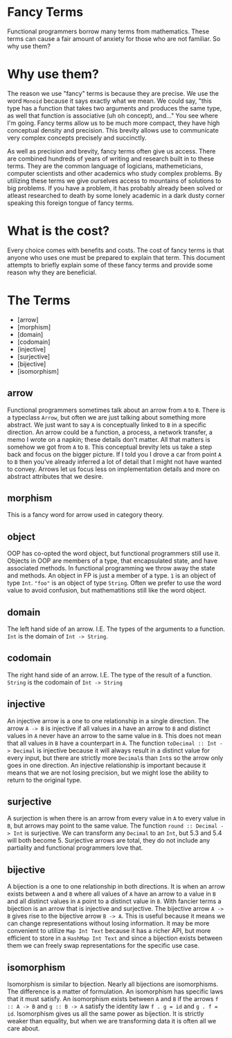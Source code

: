 # Fancy Terms
Functional programmers borrow many terms from mathematics. These terms can cause a fair amount of anxiety for those who are not familiar. So why use them?

# Why use them?
The reason we use "fancy" terms is because they are precise. We use the word `Monoid` because it says exactly what we mean. We could say, "this type has a function that takes two arguments and produces the same type, as well that function is associative (uh oh concept), and..." You see where I'm going. Fancy terms allow us to be much more compact, they have high conceptual density and precision. This brevity allows use to communicate very complex concepts precisely and succinctly.

As well as precision and brevity, fancy terms often give us access. There are combined hundreds of years of writing and research built in to these terms. They are the common language of logicians, mathemeticians, computer scientists and other academics who study complex problems. By utilizing these terms we give ourselves access to mountains of solutions to big problems. If you have a problem, it has probably already been solved or atleast researched to death by some lonely academic in a dark dusty corner speaking this foreign tongue of fancy terms.

# What is the cost?
Every choice comes with benefits and costs. The cost of fancy terms is that anyone who uses one must be prepared to explain that term. This document attempts to briefly explain some of these fancy terms and provide some reason why they are beneficial.

# The Terms
* [arrow]
* [morphism]
* [domain]
* [codomain]
* [injective]
* [surjective]
* [bijective]
* [isomorphism]

## arrow
Functional programmers sometimes talk about an arrow from `A` to `B`. There is a typeclass `Arrow`, but often we are just talking about something more abstract. We just want to say `A` is conceptually linked to `B` in a specific direction. An arrow could be a function, a process, a network transfer, a memo I wrote on a napkin; these details don't matter. All that matters is somehow we got from `A` to `B`. This conceptual brevity lets us take a step back and focus on the bigger picture. If I told you I drove a car from point `A` to `B` then you've already inferred a lot of detail that I might not have wanted to convey. Arrows let us focus less on implementation details and more on abstract attributes that we desire.

## morphism
This is a fancy word for arrow used in category theory.

## object
OOP has co-opted the word object, but functional programmers still use it. Objects in OOP are members of a type, that encapsulated state, and have associated methods. In functional programming we throw away the state and methods. An object in FP is just a member of a type. `1` is an object of type `Int`. `"foo"` is an object of type `String`. Often we prefer to use the word value to avoid confusion, but mathematitions still like the word object.

## domain
The left hand side of an arrow. I.E. The types of the arguments to a function. `Int` is the domain of `Int -> String`.

## codomain
The right hand side of an arrow. I.E. The type of the result of a function. `String` is the codomain of `Int -> String`

## injective
An injective arrow is a one to one relationship in a single direction. The arrow `A -> B` is injective if all values in `A` have an arrow to `B` and distinct values in `A` never have an arrow to the same value in `B`. This does not mean that all values in `B` have a counterpart in `A`. The function `toDecimal :: Int -> Decimal` is injective because it will always result in a distinct value for every input, but there are strictly more `Decimal`s than `Int`s so the arrow only goes in one direction. An injective relationship is important because it means that we are not losing precision, but we might lose the ability to return to the original type.

## surjective
A surjection is when there is an arrow from every value in `A` to every value in `B`, but arrows may point to the same value. The function `round :: Decimal -> Int` is surjective. We can transform any `Decimal` to an `Int`, but 5.3 and 5.4 will both become 5. Surjective arrows are total, they do not include any partiality and functional programmers love that.

## bijective
A bijection is a one to one relationship in both directions. It is when an arrow exists between `A` and `B` where all values of `A` have an arrow to a value in `B` and all distinct values in `A` point to a distinct value in `B`. With fancier terms a bijection is an arrow that is injective and surjective. The bijective arrow `A -> B` gives rise to the bijective arrow `B -> A`. This is useful because it means we can change representations without losing information. It may be more convenient to utilize `Map Int Text` because it has a richer API, but more efficient to store in a `HashMap Int Text` and since a bijection exists between them we can freely swap representations for the specific use case.

## isomorphism
Isomorphism is similar to bijection. Nearly all bijections are isomorphisms. The difference is a matter of formulation. An isomorphism has specific laws that it must satisfy. An isomorphism exists between `A` and `B` if the arrows `f :: A -> B` and `g :: B -> A` satisfy the identity law `f . g = id` and `g . f = id`. Isomorphism gives us all the same power as bijection. It is strictly weaker than equality, but when we are transforming data it is often all we care about.

